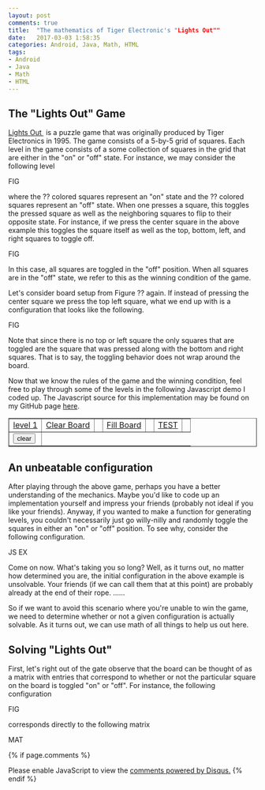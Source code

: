 ```yaml
---
layout: post
comments: true
title:  "The mathematics of Tiger Electronic's "Lights Out""
date:   2017-03-03 1:58:35
categories: Android, Java, Math, HTML
tags:
- Android
- Java
- Math
- HTML
---
```


<script src="https://cdn.mathjax.org/mathjax/latest/MathJax.js?config=TeX-AMS-MML_HTMLorMML" type="text/javascript"></script>

<script>

    NUM_ROWS = 5;
    NUM_COLS = 5;

    function getXYCoordsFromLight(light) {
        var res = light.split("_");

        var x = parseInt(res[0]);
        var y = parseInt(res[1]);    

        return [x,y]; 
    }

    function getLightFromXYCoords(x, y) {
        return ( x.toString() + "_" + y.toString() );
    }

    function turnLightOff(light) {
        document.lightsform.elements[light].checked = 0;
    }

    function turnLightOn(light) {
        document.lightsform.elements[light].checked = 1;
    }

    function isLightOn(light) {
        return document.lightsform.elements[light].checked == 1;
    }

    function toggleLight(light) {
        if (isLightOn(light)) {
            turnLightOff(light);
        }
        else {
            turnLightOn(light); 
        }
    }

    function clearBoard() {
        for(var x = 0; x < NUM_ROWS; x++) {
            for(var y = 0; y < NUM_COLS; y++) {
                light = x.toString() + "_" + y.toString();            
                turnLightOff(light);
            }
        }
    }

    function fillBoard() {
        for(var x = 0; x < NUM_ROWS; x++) {
            for(var y = 0; y < NUM_COLS; y++) {
                light = x.toString() + "_" + y.toString();            
                turnLightOn(light);
            }
        }
    }

    function isLightOutOfBounds(light) {
        coords = getXYCoordsFromLight(light); 
        var x = coords[0];
        var y = coords[1]; 

        return ( x >= NUM_ROWS || x < 0 || y >= NUM_COLS || y < 0 );   
    }

    function isLightOn(light) {    
        return (document.lightsform.elements[light].checked == 1);
    }

    function lightPressed(light) {
        coords = getXYCoordsFromLight(light);

        var x = coords[0];
        var y = coords[1]; 

        var top = x - 1;
        var bot = x + 1;
        var left = y - 1;
        var right = y + 1; 

        top_y = getLightFromXYCoords(top, y); 
        if ( !isLightOutOfBounds( top_y ) ) {
            toggleLight( top_y );  
        }

        bot_y = getLightFromXYCoords(bot, y); 
        if ( !isLightOutOfBounds(bot_y) ) {
            toggleLight(bot_y); 
        }

        x_left = getLightFromXYCoords(x, left); 
        if ( !isLightOutOfBounds(x_left) ) {
            toggleLight(x_left); 
        }

        x_right = getLightFromXYCoords(x, right); 
        if ( !isLightOutOfBounds(x_right) ) {
            toggleLight(x_right); 
        }

        if (checkVictory()) {
            alert("\nYou Won!!\n");
        }

    }

    function checkVictory() {
        for(var x = 0; x < NUM_ROWS; x++) {
            for(var y = 0; y < NUM_COLS; y++) {
                light = getLightFromXYCoords(x, y);
                if ( isLightOn(light) ) {
                    return false;
                }
            }
        }
        return true;         
    }

    function makeTableHTML() {
        var result = '<table colspec="' + Array(NUM_COLS).join("120") + '" border = 7 ';
        for (var x = 0; x < NUM_ROWS; x++) {
            result += "<tr>";
            for (var y = 0; y < NUM_COLS; y++) {
                result += "<td><input type=checkbox name=" + x.toString() + "_" + y.toString() + " onClick='lightPressed(name)'></td>";  
            }
            result += "</tr>";
        }

        result += "</table>";
        return result;
    }
            
</script>


<script async src="//pagead2.googlesyndication.com/pagead/js/adsbygoogle.js"></script>
<!-- personal_blog -->
<ins class="adsbygoogle"
     style="display:block"
     data-ad-client="ca-pub-7213376997288299"
     data-ad-slot="4540332365"
     data-ad-format="auto"></ins>
<script>
(adsbygoogle = window.adsbygoogle || []).push({});
</script>

## The "Lights Out" Game

<a target="_blank" href="https://www.amazon.com/gp/product/B000UHABZC/ref=as_li_tl?ie=UTF8&camp=1789&creative=9325&creativeASIN=B000UHABZC&linkCode=as2&tag=vprusso-20&linkId=d0ff8f519565f85c341a3fb7aa645226">Lights Out </a><img src="//ir-na.amazon-adsystem.com/e/ir?t=vprusso-20&l=am2&o=1&a=B000UHABZC" width="1" height="1" border="0" alt="" style="border:none !important; margin:0px !important;" /> is a puzzle game that was originally produced by Tiger Electronics in 1995. The game consists of a 5-by-5 grid of squares. Each level in the game consists of a some collection of squares in the grid that are either in the "on" or "off" state. For instance, we may consider the following level

FIG

where the ?? colored squares represent an "on" state and the ?? colored squares represent an "off" state. When one presses a square, this toggles the pressed square as well as the neighboring squares to flip to their opposite state. For instance, if we press the center square in the above example this toggles the square itself as well as the top, bottom, left, and right squares to toggle off. 

FIG

In this case, all squares are toggled in the "off" position. When all squares are in the "off" state, we refer to this as the winning condition of the game. 

Let's consider board setup from Figure ?? again. If instead of pressing the center square we press the top left square, what we end up with is a configuration that looks like the following. 

FIG

Note that since there is no top or left square the only squares that are toggled are the square that was pressed along with the bottom and right squares. That is to say, the toggling behavior does not wrap around the board. 

Now that we know the rules of the game and the winning condition, feel free to play through some of the levels in the following Javascript demo I coded up. The Javascript source for this implementation may be found on my GitHub page <a href="">here</a>.


<center>
    <form name=lightsform>
        <script>
            document.write(makeTableHTML());
        </script>
        <table border=1>
            <tr>
                <td><a href="javascript:level1()">level 1</a></td>
                <td><a href="javascript:clearBoard()">Clear Board</a><td>
                <td><a href="javascript:fillBoard()">Fill Board</a><td>
                <td><a href="javascript:isLightOn('0_0')">TEST</a><td>
            </tr>
                <td><input type="reset" value="clear"></td>
        </table>            
    </form>
</center>


## An unbeatable configuration

After playing through the above game, perhaps you have a better understanding of the mechanics. Maybe you'd like to code up an implementation yourself and impress your friends (probably not ideal if you like your friends). Anyway, if you wanted to make a function for generating levels, you couldn't necessarily just go willy-nilly and randomly toggle the squares in either an "on" or "off" position. To see why, consider the following configuration. 

JS EX

Come on now. What's taking you so long? Well, as it turns out, no matter how determined you are, the initial configuration in the above example is unsolvable. Your friends (if we can call them that at this point) are probably already at the end of their rope.  ......

So if we want to avoid this scenario where you're unable to win the game, we need to determine whether or not a given configuration is actually solvable. As it turns out, we can use math of all things to help us out here.  

## Solving "Lights Out"

First, let's right out of the gate observe that the board can be thought of as a matrix with entries that correspond to whether or not the particular square on the board is toggled "on" or "off". For instance, the following configuration

FIG

corresponds directly to the following matrix 

MAT



{% if page.comments %}
<div id="disqus_thread"></div>
<script>
    /**
     *  RECOMMENDED CONFIGURATION VARIABLES: EDIT AND UNCOMMENT THE SECTION BELOW TO INSERT DYNAMIC VALUES FROM YOUR PLATFORM OR CMS.
     *  LEARN WHY DEFINING THESE VARIABLES IS IMPORTANT: https://disqus.com/admin/universalcode/#configuration-variables
     */
    /*
    var disqus_config = function () {
        this.page.url = http://vprusso.github.io/blog/2015/welcome-to-jekyll/;  // Replace PAGE_URL with your page's canonical URL variable
        this.page.identifier = PAGE_IDENTIFIER; // Replace PAGE_IDENTIFIER with your page's unique identifier variable
    };
    */
    (function() {  // DON'T EDIT BELOW THIS LINE
        var d = document, s = d.createElement('script');
        
        s.src = '//vprusso.disqus.com/embed.js';
        
        s.setAttribute('data-timestamp', +new Date());
        (d.head || d.body).appendChild(s);
    })();
</script>
<noscript>Please enable JavaScript to view the <a href="https://disqus.com/?ref_noscript" rel="nofollow">comments powered by Disqus.</a></noscript>
{% endif %}